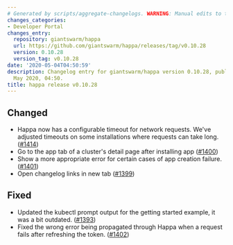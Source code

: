 ```yaml
---
# Generated by scripts/aggregate-changelogs. WARNING: Manual edits to this files will be overwritten.
changes_categories:
- Developer Portal
changes_entry:
  repository: giantswarm/happa
  url: https://github.com/giantswarm/happa/releases/tag/v0.10.28
  version: 0.10.28
  version_tag: v0.10.28
date: '2020-05-04T04:50:59'
description: Changelog entry for giantswarm/happa version 0.10.28, published on 04
  May 2020, 04:50.
title: happa release v0.10.28
---
```


## Changed

- Happa now has a configurable timeout for network requests. We've adjusted timeouts on some installations where requests can take long. ([#1414](https://github.com/giantswarm/happa/pull/1414))
- Go to the app tab of a cluster's detail page after installing app ([#1400](https://github.com/giantswarm/happa/pull/1400))
- Show a more appropriate error for certain cases of app creation failure. ([#1401](https://github.com/giantswarm/happa/pull/1401))
- Open changelog links in new tab ([#1399](https://github.com/giantswarm/happa/pull/1399))

## Fixed

- Updated the kubectl prompt output for the getting started example, it was a bit outdated. ([#1393](https://github.com/giantswarm/happa/pull/1393))
- Fixed the wrong error being propagated through Happa when a request fails after refreshing the token.  ([#1402](https://github.com/giantswarm/happa/pull/1402))


